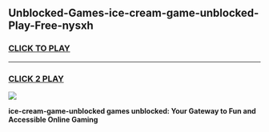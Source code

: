 
## Unblocked-Games-ice-cream-game-unblocked-Play-Free-nysxh
<h3>
<a href="https://premium76.site?title=ice-cream-game-unblocked&ref=10A">CLICK TO PLAY</a></h3>
<hr>

<h3>
<a href="https://premium76.site?title=ice-cream-game-unblocked&ref=10A">CLICK 2 PLAY</a>
  
</h3>

<a href="https://premium76.site?title=ice-cream-game-unblocked&ref=10A"><img src="https://clearcache.store/games.png"></a>


**ice-cream-game-unblocked games unblocked: Your Gateway to Fun and Accessible Online Gaming**
